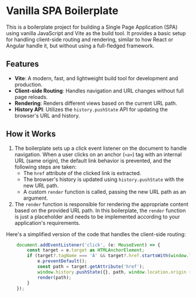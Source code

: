 # Vanilla SPA Boilerplate

This is a boilerplate project for building a Single Page Application (SPA) using vanilla JavaScript and Vite as the build tool. It provides a basic setup for handling client-side routing and rendering, similar to how React or Angular handle it, but without using a full-fledged framework.

## Features

- **Vite**: A modern, fast, and lightweight build tool for development and production.
- **Client-side Routing**: Handles navigation and URL changes without full page reloads.
- **Rendering**: Renders different views based on the current URL path.
- **History API**: Utilizes the `history.pushState` API for updating the browser's URL and history.

## How it Works

1. The boilerplate sets up a click event listener on the document to handle navigation. When a user clicks on an anchor (`<a>`) tag with an internal URL (same origin), the default link behavior is prevented, and the following steps are taken:
   - The `href` attribute of the clicked link is extracted.
   - The browser's history is updated using `history.pushState` with the new URL path.
   - A custom `render` function is called, passing the new URL path as an argument.
2. The `render` function is responsible for rendering the appropriate content based on the provided URL path. In this boilerplate, the `render` function is just a placeholder and needs to be implemented according to your application's requirements.

Here's a simplified version of the code that handles the client-side routing:

``` typescript
    document.addEventListener('click', (e: MouseEvent) => {
        const target = e.target as HTMLAnchorElement;
        if (target?.tagName === 'A' && target?.href.startsWith(window.location.origin)) {
            e.preventDefault();
            const path = target.getAttribute('href');
            window.history.pushState({}, path, window.location.origin + path);
            render(path);
        }
    });
```

